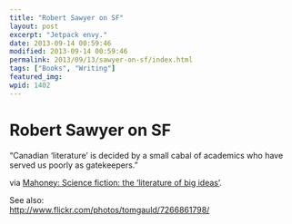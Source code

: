 ```yaml
---
title: "Robert Sawyer on SF"
layout: post
excerpt: "Jetpack envy."
date: 2013-09-14 00:59:46
modified: 2013-09-14 00:59:46
permalink: 2013/09/13/sawyer-on-sf/index.html
tags: ["Books", "Writing"]
featured_img: 
wpid: 1402
---
```


# Robert Sawyer on SF

“Canadian ‘literature’ is decided by a small cabal of academics who have served us poorly as gatekeepers.”

via [Mahoney: Science fiction: the ‘literature of big ideas’](http://www.thespec.com/news-story/4079451-science-fiction-the-literature-of-big-ideas-/).

See also:  
http://www.flickr.com/photos/tomgauld/7266861798/